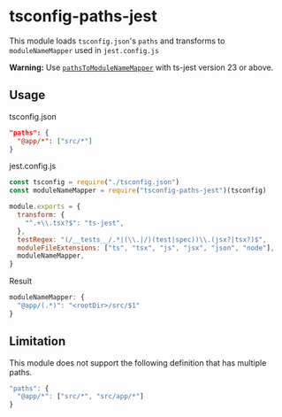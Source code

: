 # tsconfig-paths-jest

This module loads `tsconfig.json`'s `paths` and transforms to `moduleNameMapper` used in `jest.config.js`

**Warning:** Use [`pathsToModuleNameMapper`](https://kulshekhar.github.io/ts-jest/user/config/#jest-config-with-helper) with ts-jest version 23 or above.

## Usage

tsconfig.json

```json
"paths": {
  "@app/*": ["src/*"]
}
```

jest.config.js

```js
const tsconfig = require("./tsconfig.json")
const moduleNameMapper = require("tsconfig-paths-jest")(tsconfig)

module.exports = {
  transform: {
    "^.+\\.tsx?$": "ts-jest",
  },
  testRegex: "(/__tests__/.*|(\\.|/)(test|spec))\\.(jsx?|tsx?)$",
  moduleFileExtensions: ["ts", "tsx", "js", "jsx", "json", "node"],
  moduleNameMapper,
}
```

Result

```js
moduleNameMapper: {
  "@app/(.*)": "<rootDir>/src/$1"
}
```

## Limitation

This module does not support the following definition that has multiple paths.

```js
"paths": {
  "@app/*": ["src/*", "src/app/*"]
}
```
